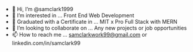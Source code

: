 - 👋 Hi, I’m @samclark1999
- 👀 I’m interested in ... Front End Web Development
- 🌱 Graduated with a Certificate in ... MIT x Pro Full Stack with MERN
- 💞️ I’m looking to collaborate on ... Any new projects or job opportunities
- 📫 How to reach me ... samclarkwork99@gmail.com or linkedin.com/in/samclark99

<!---
samclark1999/samclark1999 is a ✨ special ✨ repository because its `README.md` (this file) appears on your GitHub profile.
You can click the Preview link to take a look at your changes.
--->
